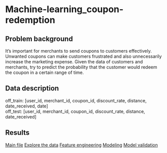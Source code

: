 # Machine-learning_coupon-redemption

## Problem background
It’s important for merchants to send coupons to customers effectively. Unwanted coupons can make customers frustrated and also unnecessarily increase the marketing expense. Given the data of customers and merchants, try to predict the probability that the customer would redeem the coupon in a certain range of time.

## Data description
off_train: [user_id, merchant_id, coupon_id, discount_rate, distance, date_received, date]  
off_test: [user_id, merchant_id, coupon_id, discount_rate, distance, date_received]

## Results
[Main file](https://github.com/Ziziaozzz/Machine-learning_coupon-redemption/blob/main/Prediction%20of%20coupon%20redemption_main.ipynb)
[Explore the data](https://github.com/Ziziaozzz/Machine-learning_coupon-redemption/blob/main/Prediction%20of%20coupon%20redemption_explore%20data.ipynb)
[Feature engineering](https://github.com/Ziziaozzz/Machine-learning_coupon-redemption/blob/main/Prediction%20of%20coupon%20redemption_feature%20engineering.ipynb)
[Modeling](https://github.com/Ziziaozzz/Machine-learning_coupon-redemption/blob/main/Prediction%20of%20coupon%20redemption_modeling.ipynb)
[Model validation](https://github.com/Ziziaozzz/Machine-learning_coupon-redemption/blob/main/Prediction%20of%20coupon%20redemption_model%20validation.ipynb)


